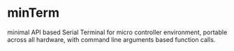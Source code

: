 # minTerm
minimal API based Serial Terminal for micro controller environment, portable across all hardware, with command line arguments based function calls.
